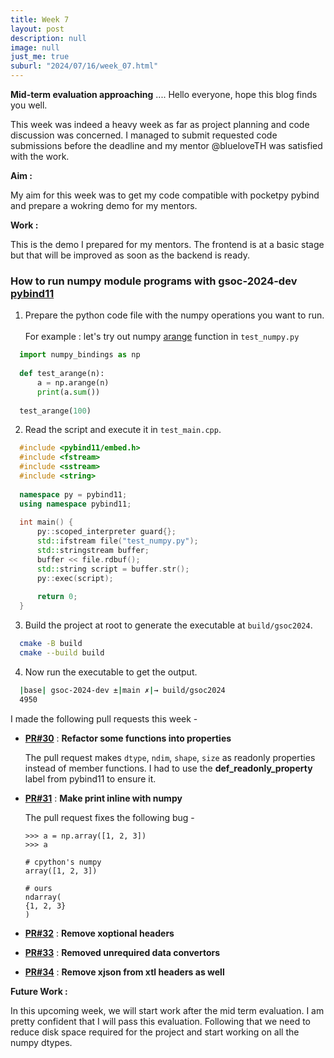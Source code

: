 ```yaml
---
title: Week 7
layout: post
description: null
image: null
just_me: true
suburl: "2024/07/16/week_07.html"
---
```

**Mid-term evaluation approaching**
.... Hello everyone, hope this blog finds you well.

This week was indeed a heavy week as far as project planning and code discussion was concerned. I managed to submit requested code submissions before the deadline and my mentor @blueloveTH was satisfied with the work.

**Aim :** 

My aim for this week was to get my code compatible with pocketpy pybind and prepare a wokring demo for my mentors.

**Work :** 

This is the demo I prepared for my mentors. The frontend is at a basic stage but that will be improved as soon as the backend is ready. 

  ### How to run **numpy** module programs with **gsoc-2024-dev** [pybind11](https://github.com/pocketpy/gsoc-2024-dev/tree/main/pybind11)
  
  1. Prepare the python code file with the numpy operations you want to run. \
  \
   For example : let's try out numpy [arange](https://numpy.org/doc/stable/reference/generated/numpy.arange.html) function in `test_numpy.py`
  ```py
    import numpy_bindings as np
    
    def test_arange(n):
        a = np.arange(n)
        print(a.sum())
    
    test_arange(100)
  ```
  
  2. Read the script and execute it in `test_main.cpp`. 
  ```cpp
    #include <pybind11/embed.h>
    #include <fstream>
    #include <sstream>
    #include <string>
    
    namespace py = pybind11;
    using namespace pybind11;
    
    int main() {
        py::scoped_interpreter guard{};
        std::ifstream file("test_numpy.py");
        std::stringstream buffer;
        buffer << file.rdbuf();
        std::string script = buffer.str();
        py::exec(script);
    
        return 0;
    }
  ```
  
  3. Build the project at root to generate the executable at `build/gsoc2024`.
  ```sh
    cmake -B build
    cmake --build build
  ```
  4. Now run the executable to get the output. 
  ```sh
    |base| gsoc-2024-dev ±|main ✗|→ build/gsoc2024 
    4950
  ```

I made the following pull requests this week -

- **[PR#30](https://github.com/pocketpy/gsoc-2024-dev/pull/30)** : **Refactor some functions into properties**
  
  The pull request makes `dtype`, `ndim`, `shape`, `size` as readonly properties instead of member functions. I had to use the **def_readonly_property** label from pybind11 to ensure it.

- **[PR#31](https://github.com/pocketpy/gsoc-2024-dev/pull/31)** : **Make print inline with numpy**

  The pull request fixes the following bug - 
  ```
  >>> a = np.array([1, 2, 3])
  >>> a
  ```
  ```
  # cpython's numpy
  array([1, 2, 3])
  ```
  ```
  # ours
  ndarray(
  {1, 2, 3}
  )
  ``` 
- **[PR#32](https://github.com/pocketpy/gsoc-2024-dev/pull/32)** : **Remove xoptional headers**
- **[PR#33](https://github.com/pocketpy/gsoc-2024-dev/pull/33)** : **Removed unrequired data convertors**
- **[PR#34](https://github.com/pocketpy/gsoc-2024-dev/pull/34)** : **Remove xjson from xtl headers as well**

**Future Work :**

In this upcoming week, we will start work after the mid term evaluation. I am pretty confident that I will pass this evaluation. Following that we need to reduce disk space required for the project and start working on all the numpy dtypes.

